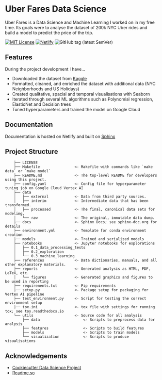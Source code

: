 # Uber Fares Data Science

Uber Fares is a Data Science and Machine Learning I worked on in my free time. Its goals were to analyse the dataset of 200k NYC Uber rides and build a model to predict the price of the trip.

[![MIT License](https://img.shields.io/github/license/mmykhaylov/uber-fares)](https://github.com/mmykhaylov/uber-fares/blob/main/LICENSE)
[![Netlify](https://img.shields.io/netlify/2da9b75f-d673-4a74-bedf-b3f18117d9bf)](https://app.netlify.com/sites/uber-fares-docs/deploys)
![GitHub tag (latest SemVer)](https://img.shields.io/github/v/tag/mmykhaylov/uber-fares?sort=semver)

## Features

During the project development I have...

- Downloaded the dataset from [Kaggle](https://www.kaggle.com/yasserh/uber-fares-dataset/code/)
- Formatted, cleaned, and enriched the dataset with additional data (NYC Neighborhoods and US Holidays)
- Created qualitative, spacial and temporal visualisations with Seaborn
- Iterated through several ML algorithms such as Polynomial regression, ElasticNet and Decision trees
- Tuned hyperparameters and trained the model on Google Cloud

## Documentation

Documentation is hosted on Netlify and built on [Sphinx](https://uber-fares-docs.netlify.app/)

## Project Structure

```
    ├── LICENSE
    ├── Makefile                <- Makefile with commands like `make data` or `make model`
    ├── README.md               <- The top-level README for developers using this project.
    ├── config.yaml             <- Config file for hyperparameter tuning job on Google Cloud Vertex AI
    ├── data
    │   ├── external            <- Data from third party sources.
    │   ├── interim             <- Intermediate data that has been transformed.
    │   ├── processed           <- The final, canonical data sets for modeling.
    │   └── raw                 <- The original, immutable data dump.
    ├── docs                    <- Sphinx Docs; see sphinx-doc.org for details
    ├── environment.yml         <- Template for conda environment creation
    ├── models                  <- Trained and serialized models
    ├── notebooks               <- Jupyter notebooks for explorations
    │   ├── 0.1_data_processing_tests
    │   ├── 0.2_exploration
    │   └── 0.3_machine_learning
    ├── references              <- Data dictionaries, manuals, and all other explanatory materials.
    ├── reports                 <- Generated analysis as HTML, PDF, LaTeX, etc.
    │   └── figures             <- Generated graphics and figures to be used in reporting
    ├── requirements.txt        <- Pip requirements
    ├── setup.py                <- Package setup for packaging for Vertex AI pipeline
    ├── test_environment.py     <- Script for testing the correct environment setup
    ├── tox.ini                 <- tox file with settings for running tox; see tox.readthedocs.io
    └── utils                   <- Source code for all analysis
        ├── data                    <- Scripts to preprocess data for analysis
        ├── features                <- Scripts to build features
        ├── models                  <- Scripts to train models
        └── visualization           <- Scripts to produce visualisations
```

## Acknowledgements

- [Cookiecutter Data Science Project](https://drivendata.github.io/cookiecutter-data-science/)
- [Readme.so](https://readme.so/)

